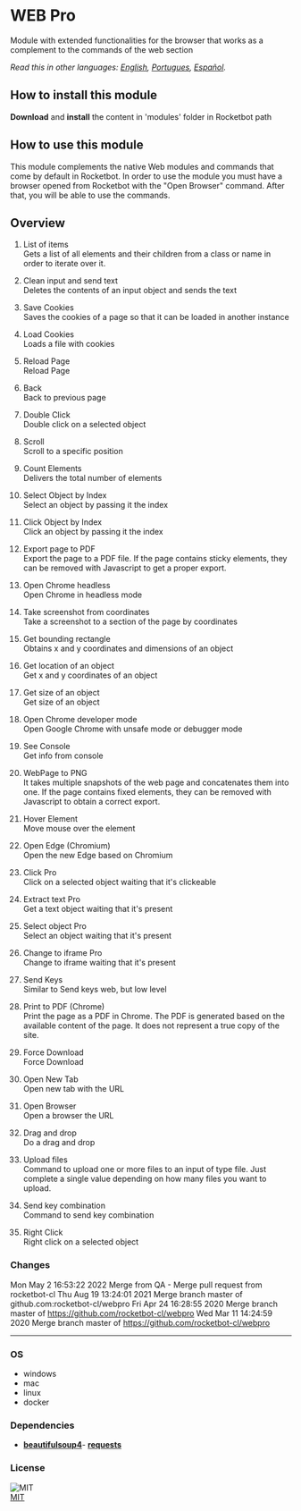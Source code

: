 # WEB Pro
  
Module with extended functionalities for the browser that works as a complement to the commands of the web section

*Read this in other languages: [English](README.md), [Portugues](README.pr.md), [Español](README.es.md).*

## How to install this module
  
__Download__ and __install__ the content in 'modules' folder in Rocketbot path  


## How to use this module
This module complements the native Web modules and commands that come by default in Rocketbot. In order to use the module you must have a browser opened from Rocketbot with the "Open Browser" command. After that, you will be able to use the commands.


## Overview


1. List of items  
Gets a list of all elements and their children from a class or name in order to iterate over it.

2. Clean input and send text  
Deletes the contents of an input object and sends the text

3. Save Cookies  
Saves the cookies of a page so that it can be loaded in another instance

4. Load Cookies  
Loads a file with cookies

5. Reload Page  
Reload Page

6. Back  
Back to previous page

7. Double Click  
Double click on a selected object

8. Scroll  
Scroll to a specific position

9. Count Elements  
Delivers the total number of elements

10. Select Object by Index  
Select an object by passing it the index

11. Click Object by Index  
Click an object by passing it the index

12. Export page to PDF  
Export the page to a PDF file. If the page contains sticky elements, they can be removed with Javascript to get a proper export.

13. Open Chrome headless  
Open Chrome in headless mode

14. Take screenshot from coordinates  
Take a screenshot to a section of the page by coordinates

15. Get bounding rectangle  
Obtains x and y coordinates and dimensions of an object

16. Get location of an object  
Get x and y coordinates of an object

17. Get size of an object  
Get size of an object

18. Open Chrome developer mode  
Open Google Chrome with unsafe mode or debugger mode

19. See Console  
Get info from console

20. WebPage to PNG  
It takes multiple snapshots of the web page and concatenates them into one. If the page contains fixed elements, they can be removed with Javascript to obtain a correct export.

21. Hover Element  
Move mouse over the element

22. Open Edge (Chromium)  
Open the new Edge based on Chromium

23. Click Pro  
Click on a selected object waiting that it's clickeable

24. Extract text Pro  
Get a text object waiting that it's present

25. Select object Pro  
Select an object waiting that it's present

26. Change to iframe Pro  
Change to iframe waiting that it's present

27. Send Keys  
Similar to Send keys web, but low level

28. Print to PDF (Chrome)  
Print the page as a PDF in Chrome. The PDF is generated based on the available content of the page. It does not represent a true copy of the site.

29. Force Download  
Force Download

30. Open New Tab  
Open new tab with the URL

31. Open Browser  
Open a browser the URL

32. Drag and drop  
Do a drag and drop

33. Upload files  
Command to upload one or more files to an input of type file. Just complete a single value depending on how many files you want to upload.

34. Send key combination  
Command to send key combination

35. Right Click  
Right click on a selected object  



### Changes
Mon May 2 16:53:22 2022  Merge from QA - Merge pull request from rocketbot-cl
Thu Aug 19 13:24:01 2021  Merge branch master of github.com:rocketbot-cl/webpro
Fri Apr 24 16:28:55 2020  Merge branch master of https://github.com/rocketbot-cl/webpro
Wed Mar 11 14:24:59 2020  Merge branch master of https://github.com/rocketbot-cl/webpro

----
### OS

- windows
- mac
- linux
- docker

### Dependencies
- [**beautifulsoup4**](https://pypi.org/project/beautifulsoup4/)- [**requests**](https://pypi.org/project/requests/)
### License
  
![MIT](https://camo.githubusercontent.com/107590fac8cbd65071396bb4d04040f76cde5bde/687474703a2f2f696d672e736869656c64732e696f2f3a6c6963656e73652d6d69742d626c75652e7376673f7374796c653d666c61742d737175617265)  
[MIT](http://opensource.org/licenses/mit-license.ph)